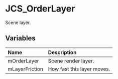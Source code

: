 # JCS_OrderLayer

Scene layer.

## Variables

| Name           | Description                |
|:---------------|:---------------------------|
| mOrderLayer    | Scene render layer.        |
| mLayerFriction | How fast this layer moves. |
